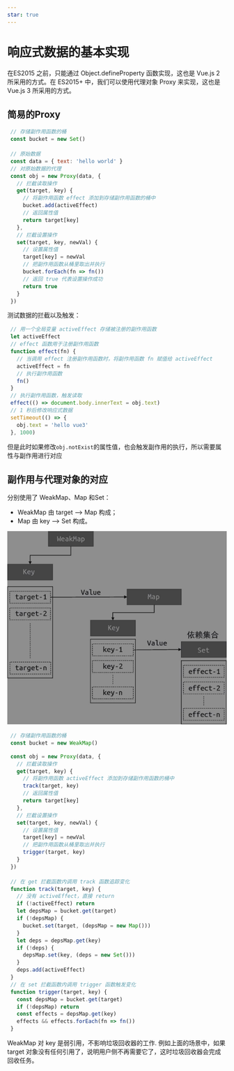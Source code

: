 ```yaml
---
star: true
---
```

# 响应式数据的基本实现

在ES2015 之前，只能通过 Object.defineProperty 函数实现，这也是 Vue.js 2 所采用的方式。在 ES2015+ 中，我们可以使用代理对象 Proxy 来实现，这也是 Vue.js 3 所采用的方式。
## 简易的Proxy
```js
 // 存储副作用函数的桶
 const bucket = new Set()

 // 原始数据
 const data = { text: 'hello world' }
 // 对原始数据的代理
 const obj = new Proxy(data, {
   // 拦截读取操作
   get(target, key) {
     // 将副作用函数 effect 添加到存储副作用函数的桶中
     bucket.add(activeEffect)
     // 返回属性值
     return target[key]
   },
   // 拦截设置操作
   set(target, key, newVal) {
     // 设置属性值
     target[key] = newVal
     // 把副作用函数从桶里取出并执行
     bucket.forEach(fn => fn())
     // 返回 true 代表设置操作成功
     return true
   }
 })
```
测试数据的拦截以及触发：
```js
 // 用一个全局变量 activeEffect 存储被注册的副作用函数
 let activeEffect
 // effect 函数用于注册副作用函数
 function effect(fn) {
   // 当调用 effect 注册副作用函数时，将副作用函数 fn 赋值给 activeEffect
   activeEffect = fn
   // 执行副作用函数
   fn()
 }
 // 执行副作用函数，触发读取
 effect(() => document.body.innerText = obj.text)
 // 1 秒后修改响应式数据
 setTimeout(() => {
   obj.text = 'hello vue3'
 }, 1000)
```
但是此时如果修改`obj.notExist`的属性值，也会触发副作用的执行，所以需要属性与副作用进行对应

## 副作用与代理对象的对应

分别使用了 WeakMap、Map 和Set：
- WeakMap 由 target --> Map 构成；
- Map 由 key --> Set 构成。

![副作用函数与代理对象的对应关系](./images/target.jpg)

```js
 // 存储副作用函数的桶
 const bucket = new WeakMap()
```

```js
 const obj = new Proxy(data, {
   // 拦截读取操作
   get(target, key) {
     // 将副作用函数 activeEffect 添加到存储副作用函数的桶中
     track(target, key)
     // 返回属性值
     return target[key]
   },
   // 拦截设置操作
   set(target, key, newVal) {
     // 设置属性值
     target[key] = newVal
     // 把副作用函数从桶里取出并执行
     trigger(target, key)
   }
 })

 // 在 get 拦截函数内调用 track 函数追踪变化
 function track(target, key) {
   // 没有 activeEffect，直接 return
   if (!activeEffect) return
   let depsMap = bucket.get(target)
   if (!depsMap) {
     bucket.set(target, (depsMap = new Map()))
   }
   let deps = depsMap.get(key)
   if (!deps) {
     depsMap.set(key, (deps = new Set()))
   }
   deps.add(activeEffect)
 }
 // 在 set 拦截函数内调用 trigger 函数触发变化
 function trigger(target, key) {
   const depsMap = bucket.get(target)
   if (!depsMap) return
   const effects = depsMap.get(key)
   effects && effects.forEach(fn => fn())
 }
```
WeakMap 对 key 是弱引用，不影响垃圾回收器的工作.
例如上面的场景中，如果 target 对象没有任何引用了，说明用户侧不再需要它了，这时垃圾回收器会完成回收任务。